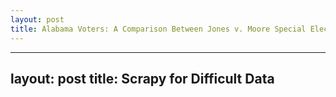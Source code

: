 ```yaml
---
layout: post
title: Alabama Voters: A Comparison Between Jones v. Moore Special Election and the 2016 Primary
---
```

---
layout: post
title: Scrapy for Difficult Data
---
